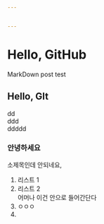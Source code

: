 ```yaml
---


---
```


<h1 id="hello-github">Hello, GitHub</h1>
<p>MarkDown post test</p>
<h2 id="hello-git">Hello, GIt</h2>
<p>dd<br>
ddd<br>
ddddd</p>
<h3 id="안녕하세요">안녕하세요</h3>
<p>소제목인데 안되네요,</p>
<ol>
<li>리스트 1</li>
<li>리스트 2<br>
어머나 이건 안으로 들어간단다</li>
<li>ㅇㅇㅇ</li>
<li></li>
</ol>

